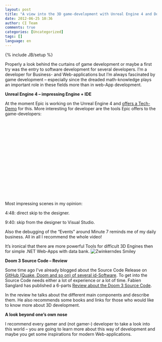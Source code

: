 ```yaml
---
layout: post
title: "A view into the 3D game-development with Unreal Engine 4 and Doom 3"
date: 2012-06-25 10:36
author: CI Team
comments: true
categories: [Uncategorized]
tags: []
language: en
---
```

{% include JB/setup %}

  <p><b></b></p>  <p>Properly a look behind the curtains of game development or maybe a first try was the entry to software development for several developers. I’m a developer for Business- and Web-applications but I’m always fascinated by game development – especially since the dreaded math-knowledge plays an important role in these fields more than in web-App development.</p>  <p><b></b></p>  <p><b>Unreal Engine 4 – impressing Engine + IDE</b></p>  <p><b></b></p>  <p>At the moment Epic is working on the Unreal Engine 4 and <a href="http://www.youtube.com/watch?v=OZmRt8gCsC0&amp;feature=relmfu">offers a Tech-Demo</a> for this. More interesting for developer are the tools Epic offers to the game-developers:</p>  <div style="padding-bottom: 0px; margin: 0px; padding-left: 0px; padding-right: 0px; display: inline; float: none; padding-top: 0px" id="scid:5737277B-5D6D-4f48-ABFC-DD9C333F4C5D:abf408c7-2aae-42a8-9287-2fe72ce772ea" class="wlWriterEditableSmartContent"><div><object width="448" height="252"><param name="movie" value="http://www.youtube.com/v/MOvfn1p92_8?hl=en&amp;hd=1"></param><embed src="http://www.youtube.com/v/MOvfn1p92_8?hl=en&amp;hd=1" type="application/x-shockwave-flash" width="448" height="252"></embed></object></div></div>  <p>Most impressing scenes in my opinion:</p>  <p>4:48: direct skip to the designer.</p>  <p>9:40: skip from the designer to Visual Studio. </p>  <p>Also the debugging of the “Events” around Minute 7 reminds me of my daily business. All in all I recommend the whole video!</p>  <p>It’s ironical that there are more powerful Tools for difficult 3D Engines then for simple .NET Web-Apps with data bank. <img style="border-bottom-style: none; border-left-style: none; border-top-style: none; border-right-style: none" class="wlEmoticon wlEmoticon-winkingsmile" alt="Zwinkerndes Smiley" src="{{BASE_PATH}}/assets/wp-images-en/wlEmoticon-winkingsmile40.png" /></p>  <p><b></b></p>  <p><b>Doom 3 Source Code – Review</b></p>  <p>Some time ago I’ve already blogged about the Source Code Release on <a href="https://github.com/id-Software">GitHub (Quake, Doom and so on) of several id-Software</a>. To get into the Source Code needs either a lot of experience or a lot of time. Fabien Sanglard has published a 6-parts <a href="http://fabiensanglard.net/doom3/index.php">Review about the Doom 3 Source Code</a>.</p>  <p>In the review he talks about the different main components and describe them. He also recommends some books and links for those who would like to know more about 3D development.</p>  <p><b>A look beyond one’s own nose</b></p>  <p><b></b></p>  <p>I recommend every gamer and (not gamer-) developer to take a look into this world – you are going to learn more about this way of development and maybe you get some inspirations for modern Web-applications. </p>
